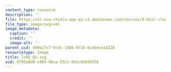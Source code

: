 ```yaml
---
content_type: resource
description: ''
file: https://ol-ocw-studio-app-qa.s3.amazonaws.com/courses/8-01sc-classical-mechanics-fall-2016/8795a8d9c0b50bce53c101ec09dd4356_ls02_02.svg
file_type: image/svg+xml
image_metadata:
  caption: ''
  credit: ''
  image-alt: ''
parent_uid: 490e27c7-9c4c-14bb-971b-8ce6ece1d220
resourcetype: Image
title: ls02_02.svg
uid: 8795a8d9-c0b5-0bce-53c1-01ec09dd4356
---
```


